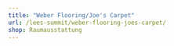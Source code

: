 ```yaml
---
title: "Weber Flooring/Joe's Carpet"
url: /lees-summit/weber-flooring-joes-carpet/
shop: Raumausstattung
---
```

